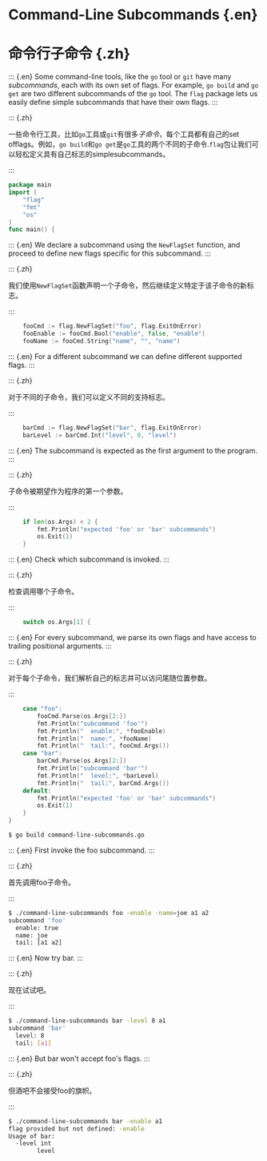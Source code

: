 
# Command-Line Subcommands {.en}


# 命令行子命令 {.zh}


::: {.en}
Some command-line tools, like the `go` tool or `git`
have many *subcommands*, each with its own set of
flags. For example, `go build` and `go get` are two
different subcommands of the `go` tool.
The `flag` package lets us easily define simple
subcommands that have their own flags.
:::

::: {.zh}

一些命令行工具，比如`go`工具或`git`有很多*子命令*，每个工具都有自己的set offlags。例如，`go build`和`go get`是`go`工具的两个不同的子命令.`flag`包让我们可以轻松定义具有自己标志的simplesubcommands。

:::


```go
package main
import (
	"flag"
	"fmt"
	"os"
)
func main() {
```


::: {.en}
We declare a subcommand using the `NewFlagSet`
function, and proceed to define new flags specific
for this subcommand.
:::

::: {.zh}

我们使用`NewFlagSet`函数声明一个子命令，然后继续定义特定于该子命令的新标志。

:::


```go
	fooCmd := flag.NewFlagSet("foo", flag.ExitOnError)
	fooEnable := fooCmd.Bool("enable", false, "enable")
	fooName := fooCmd.String("name", "", "name")
```


::: {.en}
For a different subcommand we can define different
supported flags.
:::

::: {.zh}

对于不同的子命令，我们可以定义不同的支持标志。

:::


```go
	barCmd := flag.NewFlagSet("bar", flag.ExitOnError)
	barLevel := barCmd.Int("level", 0, "level")
```


::: {.en}
The subcommand is expected as the first argument
to the program.
:::

::: {.zh}

子命令被期望作为程序的第一个参数。

:::


```go
	if len(os.Args) < 2 {
		fmt.Println("expected 'foo' or 'bar' subcommands")
		os.Exit(1)
	}
```


::: {.en}
Check which subcommand is invoked.
:::

::: {.zh}

检查调用哪个子命令。

:::


```go
	switch os.Args[1] {
```


::: {.en}
For every subcommand, we parse its own flags and
have access to trailing positional arguments.
:::

::: {.zh}

对于每个子命令，我们解析自己的标志并可以访问尾随位置参数。

:::


```go
	case "foo":
		fooCmd.Parse(os.Args[2:])
		fmt.Println("subcommand 'foo'")
		fmt.Println("  enable:", *fooEnable)
		fmt.Println("  name:", *fooName)
		fmt.Println("  tail:", fooCmd.Args())
	case "bar":
		barCmd.Parse(os.Args[2:])
		fmt.Println("subcommand 'bar'")
		fmt.Println("  level:", *barLevel)
		fmt.Println("  tail:", barCmd.Args())
	default:
		fmt.Println("expected 'foo' or 'bar' subcommands")
		os.Exit(1)
	}
}
```


```sh
$ go build command-line-subcommands.go 
```


::: {.en}
First invoke the foo subcommand.
:::

::: {.zh}

首先调用foo子命令。

:::


```sh
$ ./command-line-subcommands foo -enable -name=joe a1 a2
subcommand 'foo'
  enable: true
  name: joe
  tail: [a1 a2]
```


::: {.en}
Now try bar.
:::

::: {.zh}

现在试试吧。

:::


```sh
$ ./command-line-subcommands bar -level 8 a1
subcommand 'bar'
  level: 8
  tail: [a1]
```


::: {.en}
But bar won't accept foo's flags.
:::

::: {.zh}

但酒吧不会接受foo的旗帜。

:::


```sh
$ ./command-line-subcommands bar -enable a1
flag provided but not defined: -enable
Usage of bar:
  -level int
    	level
```



